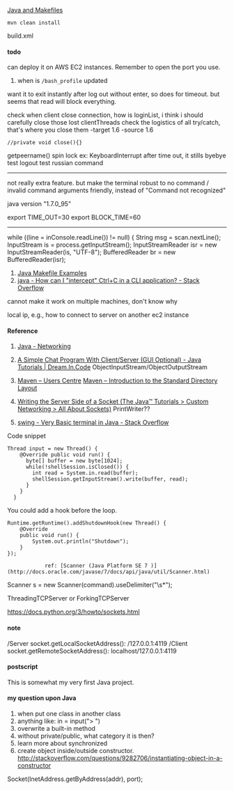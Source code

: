 [Java and Makefiles](https://www.cs.swarthmore.edu/~newhall/unixhelp/javamakefiles.html)


`mvn clean install`

build.xml


#### todo

can deploy it on AWS EC2 instances. Remember to open the port you use. 

1. when is `/bash_profile` updated

want it to exit instantly after log out without enter, so does for timeout. 
but seems that read will block everything.
                
check when client close connection, how is loginList, 
i think i should carefully close those lost clientThreads
 check the logistics of all try/catch, that's where you close them
-target 1.6 -source 1.6

    //private void close(){}
getpeername()
spin lock
ex: KeyboardInterrupt
    after time out, it stills byebye
test logout
test russian command


---

not really extra feature. but make the terminal robust to no command / invalid command arguments 
friendly, instead of "Command not recognized"

java version "1.7.0_95"

export TIME_OUT=30
export BLOCK_TIME=60

---

while ((line = inConsole.readLine()) != null) {
String msg = scan.nextLine();
InputStream is = process.getInputStream();
                InputStreamReader isr = new InputStreamReader(is, "UTF-8");
                BufferedReader br = new BufferedReader(isr);


1. [Java Makefile Examples](http://jwrr.com/content/Gnu-Makefile-Examples/)
2. [java - How can I "intercept" Ctrl+C in a CLI application? - Stack Overflow](http://stackoverflow.com/questions/1216172)

cannot make it work on multiple machines, don't know why

local ip, e.g., how to connect to server on another ec2 instance

#### Reference

1. [Java - Networking](http://www.tutorialspoint.com/java/java_networking.htm)
2. [A Simple Chat Program With Client/Server (GUI Optional) - Java Tutorials | Dream.In.Code](http://www.dreamincode.net/forums/topic/259777-a-simple-chat-program-with-clientserver-gui-optional/)
   ObjectInputStream/ObjectOutputStream
1. [Maven – Users Centre](https://maven.apache.org/users/index.html)
    [Maven – Introduction to the Standard Directory Layout](https://maven.apache.org/guides/introduction/introduction-to-the-standard-directory-layout.html)
3. [Writing the Server Side of a Socket (The Java™ Tutorials > Custom Networking > All About Sockets)](http://docs.oracle.com/javase/tutorial/networking/sockets/clientServer.html)
   PrintWriter??
   


1. [swing - Very Basic terminal in Java - Stack Overflow](http://stackoverflow.com/questions/7670132/very-basic-terminal-in-java)

  Code snippet

```
Thread input = new Thread() {
    @Override public void run() {
      byte[] buffer = new byte[1024];
      while(!shellSession.isClosed()) {
        int read = System.in.read(buffer);
        shellSession.getInputStream().write(buffer, read);
      }
    }
  }
```



You could add a hook before the loop.

```
Runtime.getRuntime().addShutdownHook(new Thread() {
    @Override
    public void run() {
        System.out.println("Shutdown");
    }
});
```


                ref: [Scanner (Java Platform SE 7 )](http://docs.oracle.com/javase/7/docs/api/java/util/Scanner.html)

Scanner s = new Scanner(command).useDelimiter("\\s*");


ThreadingTCPServer or ForkingTCPServer

https://docs.python.org/3/howto/sockets.html



#### note

/Server socket.getLocalSocketAddress(): /127.0.0.1:4119
/Client socket.getRemoteSocketAddress(): localhost/127.0.0.1:4119


#### postscript

This is somewhat my very first Java project. 


#### my question upon Java

1. when put one class in another class
2. anything like: in = input("> ")
2. overwrite a built-in method
3. without private/public, what category it is then?
4. learn more about synchronized
5. create object inside/outside constructor. 
    <http://stackoverflow.com/questions/9282706/instantiating-object-in-a-constructor>

Socket(InetAddress.getByAddress(addr), port);
